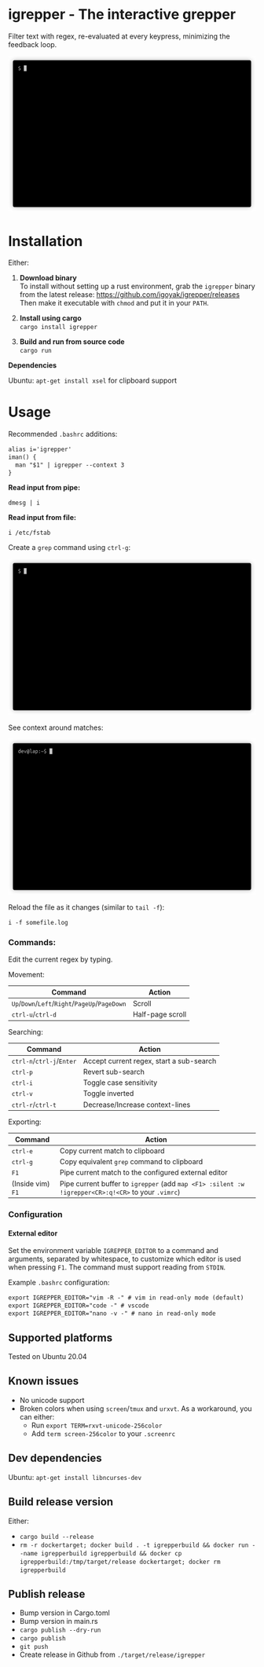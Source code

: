 # igrepper - The interactive grepper

Filter text with regex, re-evaluated at every keypress, minimizing the feedback loop. 


![](docs/basic_usage.gif)

# Installation

Either:

1. __Download binary__  
   To install without setting up a rust environment, grab the `igrepper` binary from the latest
   release: https://github.com/igoyak/igrepper/releases  
   Then make it executable with `chmod` and put it in your `PATH`.

1. __Install using cargo__  
   `cargo install igrepper`

1. __Build and run from source code__  
   `cargo run`

__Dependencies__

Ubuntu: `apt-get install xsel` for clipboard support

# Usage

Recommended `.bashrc` additions:

    alias i='igrepper'
    iman() {
      man "$1" | igrepper --context 3
    }

__Read input from pipe:__

    dmesg | i

__Read input from file:__

    i /etc/fstab

Create a `grep` command using `ctrl-g`:

![](docs/grep.gif)

See context around matches:

![](docs/context.gif)

Reload the file as it changes (similar to `tail -f`):

    i -f somefile.log

### Commands:

Edit the current regex by typing.

Movement:

| Command       | Action        |
| ------------- | ------------- |
|    `Up`/`Down`/`Left`/`Right`/`PageUp`/`PageDown` | Scroll |
|    `ctrl-u`/`ctrl-d` | Half-page scroll |

Searching:

| Command       | Action        |
| ------------- | ------------- |
|    `ctrl-n`/`ctrl-j`/`Enter` | Accept current regex, start a sub-search |
|    `ctrl-p` | Revert sub-search |
|    `ctrl-i` | Toggle case sensitivity |
|    `ctrl-v` | Toggle inverted |
|    `ctrl-r`/`ctrl-t` | Decrease/Increase context-lines |

Exporting:

| Command       | Action        |
| ------------- | ------------- |
|    `ctrl-e` | Copy current match to clipboard |
|    `ctrl-g` | Copy equivalent `grep` command to clipboard |
|    `F1`     | Pipe current match to the configured external editor |
|    (Inside vim) `F1` | Pipe current buffer to `igrepper` (add `map <F1> :silent :w !igrepper<CR>:q!<CR>` to your `.vimrc`) |

### Configuration

#### External editor

Set the environment variable `IGREPPER_EDITOR` to a command and arguments, separated by whitespace, to customize which
editor is used when pressing `F1`. The command must support reading from `STDIN`.

Example `.bashrc` configuration:

    export IGREPPER_EDITOR="vim -R -" # vim in read-only mode (default)
    export IGREPPER_EDITOR="code -" # vscode
    export IGREPPER_EDITOR="nano -v -" # nano in read-only mode

## Supported platforms

Tested on Ubuntu 20.04

## Known issues

- No unicode support
- Broken colors when using `screen`/`tmux` and `urxvt`. As a workaround, you can either:
    - Run `export TERM=rxvt-unicode-256color`
    - Add `term screen-256color` to your `.screenrc`

## Dev dependencies

Ubuntu: `apt-get install libncurses-dev`

## Build release version

Either: 
- `cargo build --release`
- `rm -r dockertarget; docker build . -t igrepperbuild && docker run --name igrepperbuild igrepperbuild && docker cp igrepperbuild:/tmp/target/release dockertarget; docker rm igrepperbuild`

## Publish release

- Bump version in Cargo.toml
- Bump version in main.rs
- `cargo publish --dry-run`
- `cargo publish`
- `git push`
- Create release in Github from `./target/release/igrepper`
